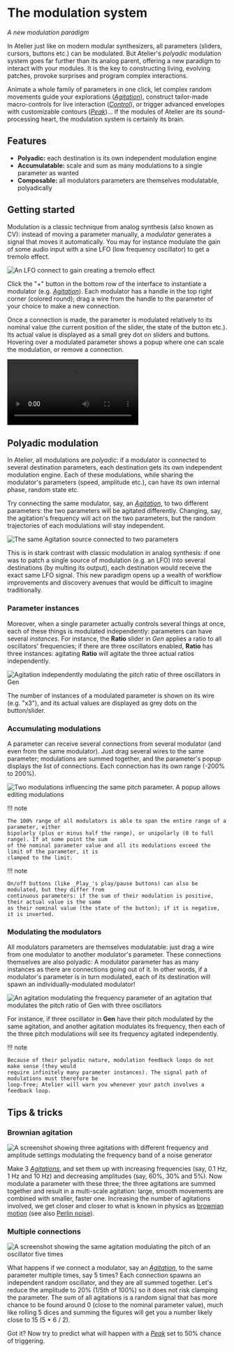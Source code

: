 # The modulation system

_A new modulation paradigm_

In Atelier just like on modern modular synthesizers, all parameters (sliders, cursors, buttons etc.)
can be modulated. But Atelier's _polyadic_ modulation system goes far further than its analog
parent, offering a new paradigm to interact with your modules. It is the key to constructing living,
evolving patches, provoke surprises and program complex interactions.

Animate a whole family of parameters in one click, let complex random movements guide your
explorations ([_Agitation_](../modules/agitation.md)), construct tailor-made macro-controls for live
interaction ([_Control_](../modules/control.md)), or trigger advanced envelopes with customizable
contours ([_Peak_](../modules/peak.md))... If the modules of Atelier are its sound-processing heart,
the modulation system is certainly its brain.

## Features

- **Polyadic:** each destination is its own independent modulation engine
- **Accumulatable:** scale and sum as many modulations to a single parameter as wanted
- **Composable:** all modulators parameters are themselves modulatable, polyadically

## Getting started

Modulation is a classic technique from analog synthesis (also known as CV): instead of moving a
parameter manually, a _modulator_ generates a signal that moves it automatically. You may for
instance modulate the gain of some audio input with a sine LFO (low frequency oscillator) to get a
tremolo effect.

![An LFO connect to gain creating a tremolo effect](../assets/images/modulation-tremolo.png)

Click the "+" button in the bottom row of the interface to instantiate a modulator (e.g.
[_Agitation_](../modules/agitation.md)). Each modulator has a handle in the top right corner
(colored round); drag a wire from the handle to the parameter of your choice to make a new
connection.

Once a connection is made, the parameter is modulated relatively to its nominal value (the current
position of the slider, the state of the button etc.). Its actual value is displayed as a small grey
dot on sliders and buttons. Hovering over a modulated parameter shows a popup where one can scale
the modulation, or remove a connection.

![A video showing how to modulate the pitch of of an oscillator in Gen](../assets/videos/modulation-create-modulation.mp4)

<!-- note: modulations can be renamed -->

## Polyadic modulation

In Atelier, all modulations are _polyadic_: if a modulator is connected to several destination
parameters, each destination gets its own independent modulation engine. Each of these modulations,
while sharing the modulator's parameters (speed, amplitude etc.), can have its own internal phase,
random state etc.

Try connecting the same modulator, say, an [_Agitation_](../modules/agitation.md), to two different
parameters: the two parameters will be agitated differently. Changing, say, the agitation's
frequency will act on the two parameters, but the random trajectories of each modulations will stay
independent.

![The same Agitation source connected to two parameters](../assets/images/modulation-same-mod-different-engine.png)

This is in stark contrast with classic modulation in analog synthesis: if one was to patch a single
source of modulation (e.g. an LFO) into several destinations (by multing its output), each
destination would receive the exact same LFO signal. This new paradigm opens up a wealth of workflow
improvements and discovery avenues that would be difficult to imagine traditionally.

### Parameter instances

Moreover, when a single parameter actually controls several things at once, each of these things is
modulated independently: parameters can have several _instances_. For instance, the **Ratio** slider
in _Gen_ applies a ratio to all oscillators' frequencies; if there are three oscillators enabled,
**Ratio** has three instances: agitating **Ratio** will agitate the three actual ratios
independently.

![Agitation independently modulating the pitch ratio of three oscillators in Gen](../assets/images/modulation-three-instances.png)

The number of instances of a modulated parameter is shown on its wire (e.g. "x3"), and its actual
values are displayed as grey dots on the button/slider.

### Accumulating modulations

A parameter can receive several connections from several modulator (and even from the same
modulator). Just drag several wires to the same parameter; modulations are summed together, and the
parameter's popup displays the list of connections. Each connection has its own range (-200% to
200%).

![Two modulations influencing the same pitch parameter. A popup allows editing modulations](../assets/images/modulation-accumulation.png)

!!! note

    The 100% range of all modulators is able to span the entire range of a parameter, either
    bipolarly (plus or minus half the range), or unipolarly (0 to full range). If at some point the sum
    of the nominal parameter value and all its modulations exceed the limit of the parameter, it is
    clamped to the limit.

!!! note

    On/off buttons (like _Play_'s play/pause buttons) can also be modulated, but they differ from
    continuous parameters: if the sum of their modulation is positive, their actual value is the same 
    as their nominal value (the state of the button); if it is negative, it is inverted.

### Modulating the modulators

All modulators parameters are themselves modulatable: just drag a wire from one modulator to another
modulator's parameter. These connections themselves are also polyadic: A modulator parameter has as
many instances as there are connections going out of it. In other words, if a modulator's parameter
is in turn modulated, each of its destination will spawn an individually-modulated modulator!

![An agitation modulating the frequency parameter of an agitation that modulates the pitch ratio of Gen with three oscillators](../assets/images/modulation-modulating-modulations-square.png)

For instance, if three oscillator in **Gen** have their pitch modulated by the same agitation, and
another agitation modulates its frequency, then each of the three pitch modulations will see its
frequency agitated independently.

!!! note

    Because of their polyadic nature, modulation feedback loops do not make sense (they would
    require infinitely many parameter instances). The signal path of modulations must therefore be
    loop-free; Atelier will warn you whenever your patch involves a feedback loop.


<!--  should the show all connected modulation wires feature be highlighted somewhere? -->

## Tips & tricks

### Brownian agitation

![A screenshot showing three agitations with different frequency and amplitude settings modulating the frequency band of a noise generator](../assets/images/modulation-brownian-agitation.png)

Make 3 [_Agitations_](../modules/agitation.md), and set them up with increasing frequencies (say, 0.1
Hz, 1 Hz and 10 Hz) and decreasing amplitudes (say, 60%, 30% and 5%). Now modulate a parameter with
these three; the three agitations are summed together and result in a multi-scale agitation: large,
smooth movements are combined with smaller, faster one. Increasing the number of agitations
involved, we get closer and closer to what is known in physics as [brownian
motion](https://en.wikipedia.org/wiki/Brownian_motion) (see also [Perlin
noise](https://en.wikipedia.org/wiki/Perlin_noise)).

### Multiple connections

![A screenshot showing the same agitation modulating the pitch of an oscillator five times](../assets/images/modulation-multiple-connections-trick.png)

What happens if we connect a modulator, say an [_Agitation_](../modules/agitation.md), to the same
parameter multiple times, say 5 times? Each connection spawns an independent random oscillator, and
they are all summed together. Let's reduce the amplitude to 20% (1/5th of 100%) so it does not risk
clamping the parameter. The sum of all agitations is a random signal that has more chance to be
found around 0 (close to the nominal parameter value), much like rolling 5 dices and summing the
figures will get you a number likely close to 15 (5 * 6 / 2). 

Got it? Now try to predict what will happen with a [_Peak_](../modules/peak.md) set to 50% chance of
triggering.
<!-- the peak question is asked in connection to multiple connections? -->